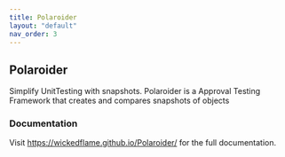 ```yaml
---
title: Polaroider
layout: "default"
nav_order: 3
---
```

## Polaroider
Simplify UnitTesting with snapshots. Polaroider is a Approval Testing Framework that creates and compares snapshots of objects  
  
### Documentation
Visit https://wickedflame.github.io/Polaroider/ for the full documentation.